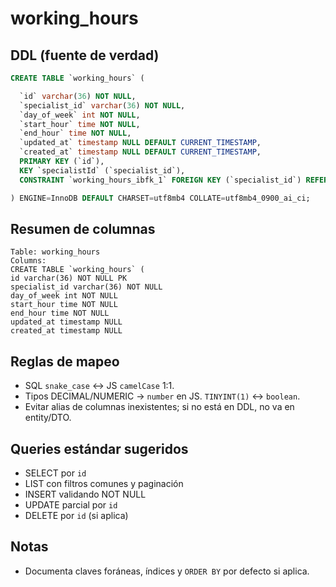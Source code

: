 # working_hours

## DDL (fuente de verdad)
```sql
CREATE TABLE `working_hours` (

  `id` varchar(36) NOT NULL,
  `specialist_id` varchar(36) NOT NULL,
  `day_of_week` int NOT NULL,
  `start_hour` time NOT NULL,
  `end_hour` time NOT NULL,
  `updated_at` timestamp NULL DEFAULT CURRENT_TIMESTAMP,
  `created_at` timestamp NULL DEFAULT CURRENT_TIMESTAMP,
  PRIMARY KEY (`id`),
  KEY `specialistId` (`specialist_id`),
  CONSTRAINT `working_hours_ibfk_1` FOREIGN KEY (`specialist_id`) REFERENCES `users` (`id`)

) ENGINE=InnoDB DEFAULT CHARSET=utf8mb4 COLLATE=utf8mb4_0900_ai_ci;
```

## Resumen de columnas
```
Table: working_hours
Columns:
CREATE TABLE `working_hours` (
id varchar(36) NOT NULL PK
specialist_id varchar(36) NOT NULL
day_of_week int NOT NULL
start_hour time NOT NULL
end_hour time NOT NULL
updated_at timestamp NULL
created_at timestamp NULL
```

## Reglas de mapeo
- SQL `snake_case` ↔ JS `camelCase` 1:1.
- Tipos DECIMAL/NUMERIC → `number` en JS. `TINYINT(1)` ↔ `boolean`.
- Evitar alias de columnas inexistentes; si no está en DDL, no va en entity/DTO.

## Queries estándar sugeridos
- SELECT por `id`
- LIST con filtros comunes y paginación
- INSERT validando NOT NULL
- UPDATE parcial por `id`
- DELETE por `id` (si aplica)

## Notas
- Documenta claves foráneas, índices y `ORDER BY` por defecto si aplica.
